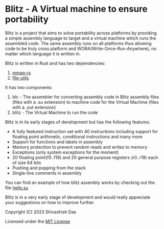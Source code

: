 # Blitz - A Virtual machine to ensure portability

Blitz is a project that aims to solve portability across platforms by providing a simple assembly language to target and a virtual machine which runs the assembled code. The same assembly runs on all platforms thus allowing code to be truly cross platform and WORA(Write-Once-Run-Anywhere), no matter which language it is written in.

Blitz is written in Rust and has two dependencies:
1. [mmap-rs](https://crates.io/crates/mmap-rs)
2. [file-utils](https://crates.io/crates/file-utils)

It has two components:
1. blc - The assembler for converting assembly code in Blitz assembly files (files with a .su extension) to machine code for the Virtual Machine (files with a .out extension)
2. blitz - The Virtual Machine to run the code 

Blitz is in its early stages of development but has the following features:
* A fully featured instruction set with 40 instructions including support for floating point arithmetic, conditional instructions and many more
* Support for functions and labels in assembly
* Memory protection to prevent random reads and writes to memory
* Exceptions (only system exceptions for the moment)
* 20 floating point(f0..f19) and 20 general purpose registers (r0..r19) each of size 64 bits
* Pushing and popping from the stack
* Single-line comments in assembly

You can find an example of how blitz assembly works by checking out the file [hello.su](hello.su) 

Blitz is in a very early stage of development and would really appreciate your suggestions on how to improve further.

Copyright (C) 2023 Shivashish Das

Licensed under the [MIT License](LICENSE.md)
